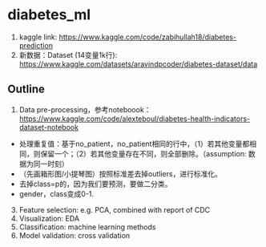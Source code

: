 # diabetes_ml

1. kaggle link: https://www.kaggle.com/code/zabihullah18/diabetes-prediction
2. 新数据：Dataset (14变量1k行): https://www.kaggle.com/datasets/aravindpcoder/diabetes-dataset/data 

## Outline

1. Data pre-processing，参考noteboook：https://www.kaggle.com/code/alexteboul/diabetes-health-indicators-dataset-notebook
  -  处理重复值：基于no_patient，no_patient相同的行中，（1）若其他变量都相同，则保留一个；（2）若其他变量存在不同，则全部删除。（assumption: 数据为同一时刻）
  -  （先画箱形图/小提琴图）按照标准差去掉outliers，进行标准化。
  -  去掉class=p的，因为我们要预测，要做二分类。
  -  gender，class变成0-1.

3. Feature selection: e.g. PCA, combined with report of CDC
4. Visualization: EDA
5. Classification: machine learning methods
6. Model validation: cross validation
